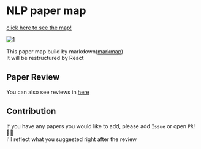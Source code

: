 # NLP paper map

[click here to see the map!](https://guileless-pothos-3222c5.netlify.app/)

![1](https://github.com/augustinLib/NLP-Paper-Map/assets/74291999/b8193b8d-68c3-4b10-812b-535e5761527e)

This paper map build by markdown([markmap](https://markmap.js.org/))  
It will be restructured by React

## Paper Review
You can also see reviews in [here](https://github.com/augustinLib/All-of-NLP)

## Contribution
If you have any papers you would like to add, please add `Issue` or open `PR`! 🙇🏻  
I'll reflect what you suggested right after the review